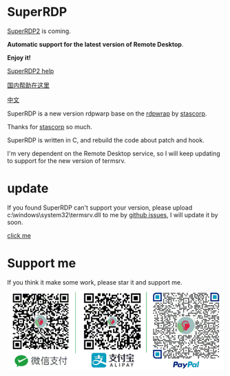# SuperRDP

[SuperRDP2](https://raw.githubusercontent.com/anhkgg/SuperRDP/main/bin/SuperRDP2.zip) is coming.

**Automatic support for the latest version of Remote Desktop**.

**Enjoy it!**

[SuperRDP2 help](superrdp2_help.md)

[国内帮助在这里](superrdp2_help_cn.md)

[中文](README_cn.md)

SuperRDP is a new version rdpwarp base on the [rdpwrap](https://github.com/stascorp/rdpwrap) by [stascorp](https://github.com/stascorp).

Thanks for [stascorp](https://github.com/stascorp) so much.

SuperRDP is written in C, and rebuild the code about patch and hook.

I'm very dependent on the Remote Desktop service, so I will keep updating to support for the new version of termsrv.

# update

If you found SuperRDP can't support your version, please upload c:\windows\system32\termsrv.dll to me by [github issues](https://github.com/anhkgg/SuperRDP/issues), I will update it by soon.

[click me](update.md)

# Support me

If you think it make some work, please star it and support me.

![img](pay.png)